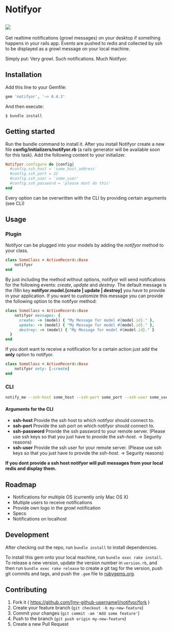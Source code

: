 # Notifyor
## [![](http://i.imgur.com/FrRacwt.png)]()
Get realtime notifications (growl messages) on your desktop if something happens in your rails app.
Events are pushed to redis and collected by ssh to be displayed as a growl message on your local machine.

Simply put:
Very growl. Such notifications. Much Notifyor.

## Installation

Add this line to your Gemfile:

```ruby
gem 'notifyor', '~> 0.4.3'
```

And then execute:

    $ bundle install

## Getting started
Run the bundle command to install it.
After you install Notifyor create a new file **config/initializers/notifyor.rb** (a rails generator will be available soon for this task). Add the following content to your initializer.
```ruby
Notifyor.configure do |config|
  #config.ssh_host = 'some_host_address'
  #config.ssh_port = 22
  #config.ssh_user = 'some_user'
  #config.ssh_password = 'please dont do this'
end
```
Every option can be overwritten with the CLI by providing certain arguments (see CLI) 

## Usage

### Plugin
Notifyor can be plugged into your models by adding the *notifyor* method to your class.
```ruby
class SomeClass < ActiveRecord::Base
    notifyor
end
```
By just including the method without options, notifyor will send notifications for the following events: *create*, *update* and *destroy*. The default message is the i18n key **notifyor.model.[create | update | destroy]** you have to provide in your application.
If you want to customize this message you can provide the following option to the notifyor method:
```ruby
class SomeClass < ActiveRecord::Base
    notifyor messages: {
      create: -> (model) { "My Message for model #{model.id}." },
      update: -> (model) { "My Message for model #{model.id}." },
      destroy: -> (model) { "My Message for model #{model.id}." }
  }
end 
```

If you dont want to receive a notification for a certain action just add the **only** option to notifyor.
```ruby
class SomeClass < ActiveRecord::Base
    notifyor only: [:create]
end 
```
### CLI
```bash
notify_me --ssh-host some_host --ssh-port some_port --ssh-user some_user --ssh-password some_password
```
#### Arguments for the CLI
 - **ssh-host** Provide the ssh host to which notifyor should connect to.
 - **ssh-port** Provide the ssh port on which notifyor should connect to.
 - **ssh-password** Provide the ssh password to your remote server. (Please use ssh keys so that you just have to provide the *ssh-host*. -> Segurity reasons)
 - **ssh-user** Provide the ssh user for your remote server. (Please use ssh keys so that you just have to provide the *ssh-host*. -> Segurity reasons)

**If you dont provide a ssh host notifyor will  pull messages from your local redis and display them.**

## Roadmap
- Notifications for multiple OS (currently only Mac OS X)
- Multiple users to receive notifications
- Provide own logo in the growl notification
- Specs
- Notifications on localhost

## Development

After checking out the repo, run `bundle install` to install dependencies. 

To install this gem onto your local machine, run `bundle exec rake install`. To release a new version, update the version number in `version.rb`, and then run `bundle exec rake release` to create a git tag for the version, push git commits and tags, and push the `.gem` file to [rubygems.org](https://rubygems.org).

## Contributing

1. Fork it ( https://github.com/[my-github-username]/notifyor/fork )
2. Create your feature branch (`git checkout -b my-new-feature`)
3. Commit your changes (`git commit -am 'Add some feature'`)
4. Push to the branch (`git push origin my-new-feature`)
5. Create a new Pull Request
